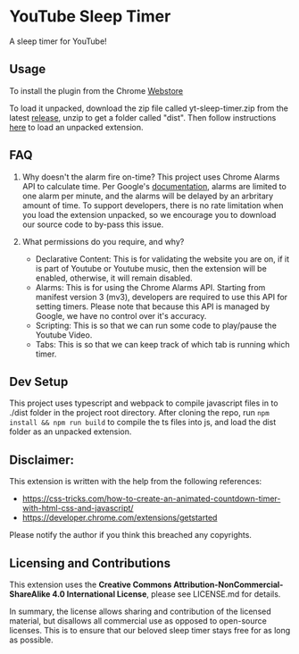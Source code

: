 # YouTube Sleep Timer

A sleep timer for YouTube! 

## Usage

To install the plugin from the Chrome [Webstore](https://chrome.google.com/webstore/detail/youtube-timer/gfegfgkiikpkochkfgopiolcfbmkfkll)

To load it unpacked, download the zip file called yt-sleep-timer.zip from the latest [release](https://github.com/snoringriceball/youtube-sleep-timer/releases), unzip to get a folder called "dist". Then follow instructions [here](https://developer.chrome.com/docs/extensions/mv3/getstarted/#unpacked) to load an unpacked extension.

## FAQ

1. Why doesn't the alarm fire on-time?
    This project uses Chrome Alarms API to calculate time. Per Google's [documentation](https://developer.chrome.com/docs/extensions/reference/alarms/#method-create), alarms are limited to one alarm per minute, and the alarms will be delayed by an arbritary amount of time. To support developers, there is no rate limitation when you load the extension unpacked, so we encourage you to download our source code to by-pass this issue.

2. What permissions do you require, and why?
    - Declarative Content: This is for validating the website you are on, if it is part of Youtube or Youtube music, then the extension will be enabled, otherwise, it will remain disabled.
    - Alarms: This is for using the Chrome Alarms API. Starting from manifest version 3 (mv3), developers are required to use this API for setting timers. Please note that because this API is managed by Google, we have no control over it's accuracy.
    - Scripting: This is so that we can run some code to play/pause the Youtube Video.
    - Tabs: This is so that we can keep track of which tab is running which timer.


## Dev Setup

This project uses typescript and webpack to compile javascript files in to ./dist folder in the project root directory. After cloning the repo, run `npm install && npm run build` to compile the ts files into js, and load the dist folder as an unpacked extension. 


## Disclaimer: 

This extension is written with the help from the following references: 

- https://css-tricks.com/how-to-create-an-animated-countdown-timer-with-html-css-and-javascript/ 
- https://developer.chrome.com/extensions/getstarted 

Please notify the author if you think this breached any copyrights.


## Licensing and Contributions

This extension uses the **Creative Commons Attribution-NonCommercial-ShareAlike 4.0 International License**, please see LICENSE.md for details.

In summary, the license allows sharing and contribution of the licensed material, but disallows all commercial use as opposed to open-source licenses. 
This is to ensure that our beloved sleep timer stays free for as long as possible.